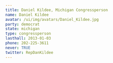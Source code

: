 ```yaml
---
title: Daniel Kildee, Michigan Congressperson
name: Daniel Kildee
avatar: /ui/img/avatars/Daniel_Kildee.jpg
party: democrat
state: michigan
type: congressperson
lasthall: 2013-01-03
phone: 202-225-3611
never: TRUE
twitter: RepDanKildee
---
```

